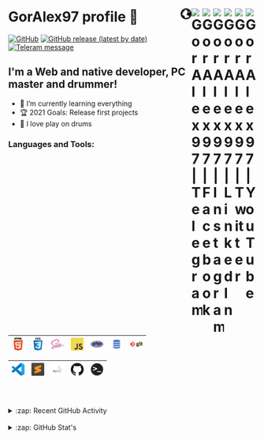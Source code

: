 # GorAlex97 profile 👋 [<img align="right" alt="GorAlex97 | YouTube" width="22px" src="https://cdn.jsdelivr.net/npm/simple-icons@v3/icons/youtube.svg" />][youtube] [<img align="right" alt="GorAlex97 | Twitter" width="22px" src="https://cdn.jsdelivr.net/npm/simple-icons@v3/icons/twitter.svg" />][twitter] [<img align="right" alt="GorAlex97 | LinkedIn" width="22px" src="https://cdn.jsdelivr.net/npm/simple-icons@v3/icons/linkedin.svg" />][linkedin] [<img align="right" alt="GorAlex97 | Instagram" width="22px" src="https://cdn.jsdelivr.net/npm/simple-icons@v3/icons/instagram.svg" />][instagram] [<img align="right" alt="GorAlex97 | Facebook" width="22px" src="https://cdn.jsdelivr.net/npm/simple-icons@v3/icons/facebook.svg" />][facebook] [<img align="right" alt="GorAlex97 | Telegram" width="22px" src="https://cdn.jsdelivr.net/npm/simple-icons@v3/icons/telegram.svg" />][telegram] [<img align="right" alt="ga97.pp.ua" width="22px" src="https://raw.githubusercontent.com/iconic/open-iconic/master/svg/globe.svg" />][website]

[![GitHub](https://img.shields.io/github/license/goralex97/goralex97?label=LICENSE&style=for-the-badge)](https://github.com/GorAlex97/GorAlex97/blob/main/LICENSE)
[![GitHub release (latest by date)](https://img.shields.io/github/v/release/goralex97/gacpf?label=GACPF%20RELEASE&style=for-the-badge)](https://github.com/goralex97/gacpf)
[![Teleram message](https://img.shields.io/badge/Telegram%20@GorAlex97-send-5cf?style=for-the-badge&logo=telegram)](https://t.me/goralex97)

## I'm a Web and native developer, PC master and drummer!

- 🌱 I’m currently learning everything
- 🏆 2021 Goals: Release first projects
- 🥁 I love play on drums

### Languages and Tools:

| [<img alt="HTML5" width="26px" src="https://raw.githubusercontent.com/github/explore/80688e429a7d4ef2fca1e82350fe8e3517d3494d/topics/html/html.png" />]() | [<img alt="CSS3" width="26px" src="https://raw.githubusercontent.com/github/explore/80688e429a7d4ef2fca1e82350fe8e3517d3494d/topics/css/css.png" />]() | [<img alt="Sass" width="26px" src="https://raw.githubusercontent.com/github/explore/80688e429a7d4ef2fca1e82350fe8e3517d3494d/topics/sass/sass.png" />]() | [<img alt="JavaScript" width="26px" src="https://raw.githubusercontent.com/github/explore/80688e429a7d4ef2fca1e82350fe8e3517d3494d/topics/javascript/javascript.png" />]() | [<img alt="PHP" width="26px" src="https://raw.githubusercontent.com/github/explore/80688e429a7d4ef2fca1e82350fe8e3517d3494d/topics/php/php.png" />]() | [<img alt="SQL" width="26px" src="https://raw.githubusercontent.com/github/explore/80688e429a7d4ef2fca1e82350fe8e3517d3494d/topics/sql/sql.png" />]() | [<img alt="Git" width="26px" src="https://raw.githubusercontent.com/github/explore/80688e429a7d4ef2fca1e82350fe8e3517d3494d/topics/git/git.png" />]() |
|:-:|:-:|:-:|:-:|:-:|:-:|:-:|

| [<img alt="Visual Studio Code" width="26px" src="https://raw.githubusercontent.com/github/explore/80688e429a7d4ef2fca1e82350fe8e3517d3494d/topics/visual-studio-code/visual-studio-code.png" />]() | [<img alt="Sublime Text" width="26px" src="https://raw.githubusercontent.com/github/explore/80688e429a7d4ef2fca1e82350fe8e3517d3494d/topics/sublime-text/sublime-text.png" />]() | [<img alt="MySQL" width="26px" src="https://raw.githubusercontent.com/github/explore/80688e429a7d4ef2fca1e82350fe8e3517d3494d/topics/mysql/mysql.png" />]() | [<img alt="GitHub" width="26px" src="https://raw.githubusercontent.com/github/explore/78df643247d429f6cc873026c0622819ad797942/topics/github/github.png" />]() | [<img alt="Terminal" width="26px" src="https://raw.githubusercontent.com/github/explore/80688e429a7d4ef2fca1e82350fe8e3517d3494d/topics/terminal/terminal.png" />]() |
|:-:|:-:|:-:|:-:|:-:|
#
<br />

<details>
  <summary>:zap: Recent GitHub Activity</summary>
  
1. 📇 Release [GorAlex97/GACPF](https://github.com/GorAlex97/GACPF)

</details>

<br />

<details>
	<summary>:zap: GitHub Stat's</summary>

<img align="left" alt="GorAlex97 GitHub Stats" src="https://github-readme-stats.vercel.app/api/top-langs/?username=goralex97&langs_count=8&theme=vue" />
  
![GorAlex97 stat's](https://github-readme-stats.vercel.app/api?username=goralex97&show_icons=true&theme=vue)

</details>

[website]: https://ga97.pp.ua
[telegram]: https://t.me/goralex97
[twitter]: https://twitter.com/goralex97
[youtube]: https://youtube.com/goralex97
[facebook]: https://facebook.com/goralex97
[instagram]: https://instagram.com/goralex97
[linkedin]: https://linkedin.com/in/goralex97
